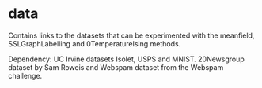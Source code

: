 # data
Contains links to the datasets that can be experimented with the meanfield, SSLGraphLabelling and 0TemperatureIsing methods.

Dependency: UC Irvine datasets Isolet, USPS and MNIST. 20Newsgroup dataset by Sam Roweis and Webspam dataset from the Webspam challenge.
